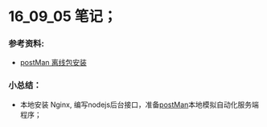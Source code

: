 # 16_09_05 笔记；

### 参考资料:
* [postMan 离线包安装](http://chromecj.com/utilities/2015-04/423.html)


### 小总结：
* 本地安装 Nginx, 编写nodejs后台接口，准备[postMan](http://chromecj.com/web-development/2014-09/60.html)本地模拟自动化服务端程序；